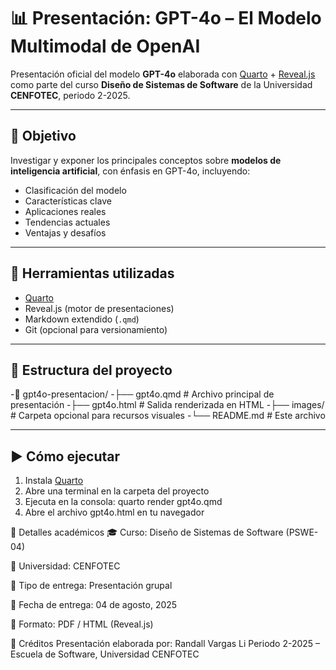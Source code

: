 # 📊 Presentación: GPT-4o – El Modelo Multimodal de OpenAI

Presentación oficial del modelo **GPT-4o** elaborada con [Quarto](https://quarto.org/) + [Reveal.js](https://revealjs.com/) como parte del curso **Diseño de Sistemas de Software** de la Universidad **CENFOTEC**, periodo 2-2025.

---

## 🎯 Objetivo

Investigar y exponer los principales conceptos sobre **modelos de inteligencia artificial**, con énfasis en GPT-4o, incluyendo:

- Clasificación del modelo
- Características clave
- Aplicaciones reales
- Tendencias actuales
- Ventajas y desafíos

---

## 🧰 Herramientas utilizadas

- [Quarto](https://quarto.org/)
- Reveal.js (motor de presentaciones)
- Markdown extendido (`.qmd`)
- Git (opcional para versionamiento)

---

## 📂 Estructura del proyecto

-📁 gpt4o-presentacion/
-├── gpt4o.qmd # Archivo principal de presentación
-├── gpt4o.html # Salida renderizada en HTML
-├── images/ # Carpeta opcional para recursos visuales
-└── README.md # Este archivo

---

## ▶️ Cómo ejecutar

1. Instala [Quarto](https://quarto.org/docs/get-started/)
2. Abre una terminal en la carpeta del proyecto
3. Ejecuta en la consola: quarto render gpt4o.qmd
4. Abre el archivo gpt4o.html en tu navegador

📅 Detalles académicos
🎓 Curso: Diseño de Sistemas de Software (PSWE-04)

🏫 Universidad: CENFOTEC

👥 Tipo de entrega: Presentación grupal

📆 Fecha de entrega: 04 de agosto, 2025

📄 Formato: PDF / HTML (Reveal.js)

🙌 Créditos
Presentación elaborada por: Randall Vargas Li
Periodo 2-2025 – Escuela de Software, Universidad CENFOTEC
